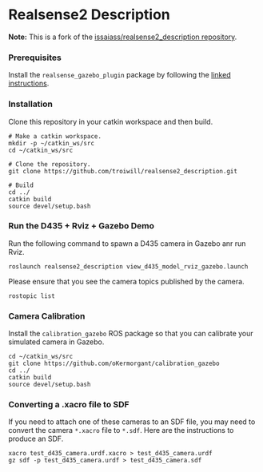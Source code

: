 # Realsense2 Description

**Note:** This is a fork of the [issaiass/realsense2_description repository](https://github.com/issaiass/realsense2_description).

### Prerequisites

Install the `realsense_gazebo_plugin` package by following the [linked instructions](https://github.com/troiwill/realsense_gazebo_plugin#installation).

### Installation

Clone this repository in your catkin workspace and then build.
```
# Make a catkin workspace.
mkdir -p ~/catkin_ws/src
cd ~/catkin_ws/src

# Clone the repository.
git clone https://github.com/troiwill/realsense2_description.git

# Build
cd ../
catkin build
source devel/setup.bash
```

### Run the D435 + Rviz + Gazebo Demo

Run the following command to spawn a D435 camera in Gazebo anr run Rviz.
```
roslaunch realsense2_description view_d435_model_rviz_gazebo.launch
```

Please ensure that you see the camera topics published by the camera.
```
rostopic list
```

### Camera Calibration

Install the `calibration_gazebo` ROS package so that you can calibrate your simulated camera in Gazebo.
```
cd ~/catkin_ws/src
git clone https://github.com/oKermorgant/calibration_gazebo
cd ../
catkin build
source devel/setup.bash
```


### Converting a .xacro file to SDF

If you need to attach one of these cameras to an SDF file, you may need to convert the camera `*.xacro` file to `*.sdf`.
Here are the instructions to produce an SDF.
```
xacro test_d435_camera.urdf.xacro > test_d435_camera.urdf
gz sdf -p test_d435_camera.urdf > test_d435_camera.sdf
```
